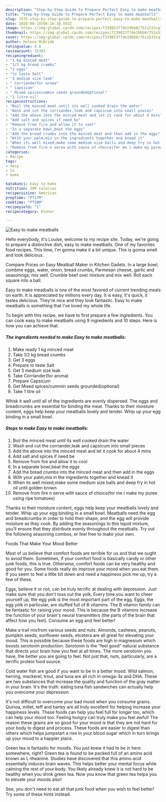 ```yaml
---
description: "Step-by-Step Guide to Prepare Perfect Easy to make meatballs"
title: "Step-by-Step Guide to Prepare Perfect Easy to make meatballs"
slug: 1535-step-by-step-guide-to-prepare-perfect-easy-to-make-meatballs
date: 2020-08-10T06:16:18.593Z
image: https://img-global.cpcdn.com/recipes/f23982377de19bb0/751x532cq70/easy-to-make-meatballs-recipe-main-photo.jpg
thumbnail: https://img-global.cpcdn.com/recipes/f23982377de19bb0/751x532cq70/easy-to-make-meatballs-recipe-main-photo.jpg
cover: https://img-global.cpcdn.com/recipes/f23982377de19bb0/751x532cq70/easy-to-make-meatballs-recipe-main-photo.jpg
author: Helena McBride
ratingvalue: 4.8
reviewcount: 35383
recipeingredient:
- "1 kg minced meat"
- "1/2 kg bread crumbs"
- "3 eggs"
- "to taste Salt"
- "3 medium size leak"
- " Corrianderfor aroma"
- " Capsicum"
- " Mixed spicescummin seeds groundedoptional"
- "1 litre oil"
recipeinstructions:
- "Boil the minced meat until its well cooked drain the water"
- "Wash and cut the corriander,leak and capsicum into small pieces"
- "Add the above into the minced meat and let it cook for about 4 mins"
- "Add salt and spices if need be"
- "Remove from fire and allow it to cool"
- "In a separate bowl,beat the eggs"
- "Add the bread crumbs into the minced meat and then add in the eggs"
- "With your palm,mix in the ingredients together and knead it"
- "When its well mixed,make some medium size balls and deep fry in hot oil until golden brown"
- "Remove from fire n serve with sauce of choice(for me i make my puree using ripe tomatoes)"
categories:
- Recipe
tags:
- easy
- to
- make

katakunci: easy to make 
nutrition: 299 calories
recipecuisine: American
preptime: "PT27M"
cooktime: "PT50M"
recipeyield: "1"
recipecategory: Dinner

---
```



![Easy to make meatballs](https://img-global.cpcdn.com/recipes/f23982377de19bb0/751x532cq70/easy-to-make-meatballs-recipe-main-photo.jpg)

Hello everybody, it's Louise, welcome to my recipe site. Today, we're going to prepare a distinctive dish, easy to make meatballs. One of my favorites food recipes. This time, I'm gonna make it a bit unique. This is gonna smell and look delicious.

Compare Prices on Easy Meatball Maker in Kitchen Gadets. In a large bowl, combine eggs, water, onion, bread crumbs, Parmesan cheese, garlic and seasonings; mix well. Crumble beef over mixture and mix well. Roll each square into a ball.

Easy to make meatballs is one of the most favored of current trending meals on earth. It is appreciated by millions every day. It is easy, it's quick, it tastes delicious. They're nice and they look fantastic. Easy to make meatballs is something that I've loved my whole life.


To begin with this recipe, we have to first prepare a few ingredients. You can cook easy to make meatballs using 9 ingredients and 10 steps. Here is how you can achieve that.

<!--inarticleads1-->

##### The ingredients needed to make Easy to make meatballs:

1. Make ready 1 kg minced meat
1. Take 1/2 kg bread crumbs
1. Get 3 eggs
1. Prepare to taste Salt
1. Get 3 medium size leak
1. Take  Corriander(for aroma)
1. Prepare  Capsicum
1. Get  Mixed spices/cummin seeds grounded(optional)
1. Take 1 litre oil


Whisk it well until all of the ingredients are evenly dispersed. The eggs and breadcrumbs are essential for binding the meat. Thanks to their moisture content, eggs help keep your meatballs lovely and tender. Whip up your egg binding in a small bowl. 

<!--inarticleads2-->

##### Steps to make Easy to make meatballs:

1. Boil the minced meat until its well cooked drain the water
1. Wash and cut the corriander,leak and capsicum into small pieces
1. Add the above into the minced meat and let it cook for about 4 mins
1. Add salt and spices if need be
1. Remove from fire and allow it to cool
1. In a separate bowl,beat the eggs
1. Add the bread crumbs into the minced meat and then add in the eggs
1. With your palm,mix in the ingredients together and knead it
1. When its well mixed,make some medium size balls and deep fry in hot oil until golden brown
1. Remove from fire n serve with sauce of choice(for me i make my puree using ripe tomatoes)


Thanks to their moisture content, eggs help keep your meatballs lovely and tender. Whip up your egg binding in a small bowl. Meatballs need the egg and breadcrumbs in order to hold their shape, and the egg will provide moisture as they cook. By adding the seasonings to this liquid mixture, you&#39;ll ensure that they distribute evenly throughout the meatballs. Try out the following seasoning combos, or feel free to make your own. 

Foods That Make Your Mood Better


Most of us believe that comfort foods are terrible for us and that we ought to avoid them. Sometimes, if your comfort food is basically candy or other junk foods, this is true. Otherwise, comfort foods can be very healthy and good for you. Some foods really do improve your mood when you eat them. If you seem to feel a little bit down and need a happiness pick me up, try a few of these.

Eggs, believe it or not, can be truly terrific at dealing with depression. Just make sure that you don't toss out the yolk. Every time you want to cheer yourself up, the egg yolk is the most important part of the egg. Eggs, the egg yolk in particular, are stuffed full of B vitamins. The B vitamin family can be fantastic for raising your mood. This is because the B vitamins increase the function of your brain's neural transmitters (the parts of the brain that affect how you feel). Consume an egg and feel better!

Make a trail mixfrom various seeds and nuts. Almonds, cashews, peanuts, pumpkin seeds, sunflower seeds, etcetera are all great for elevating your mood. This is possible because these foods are high in magnesium which boosts serotonin production. Serotonin is the "feel good" natural substance that directs your brain how you feel at all times. The more serotonin you have, the better you are going to feel. Not just that, nuts, particularly, are a terrific protein food source.

Cold water fish are good if you want to be in a better mood. Wild salmon, herring, mackerel, trout, and tuna are all rich in omega-3s and DHA. These are two substances that increase the quality and function of the gray matter in your brain. It's the truth: eating tuna fish sandwiches can actually help you overcome your depression. 

It's not difficult to overcome your bad mood when you consume grains. Quinoa, millet, teff and barley are all truly excellent for helping increase your happiness levels. These foods can help you feel full for longer too, which can help your mood too. Feeling hungry can truly make you feel awful! The reason these grains are so good for your mood is that they are not hard for your body to digest and process. These foods are easier to digest than others which helps jumpstart a rise in your blood sugar which in turn brings up your mood to a happier place.

Green tea is fantastic for moods. You just knew it had to be in here somewhere, right? Green tea is found to be packed full of an amino acid known as L-theanine. Studies have discovered that this amino acid essentially induces brain waves. This helps better your mental focus while calming the rest of your body. You likely already knew it is not hard to be healthy when you drink green tea. Now you know that green tea helps you to elevate your moods also!

See, you don't need to eat all that junk food when you wish to feel better! Try  some  of  these  hints  instead.


